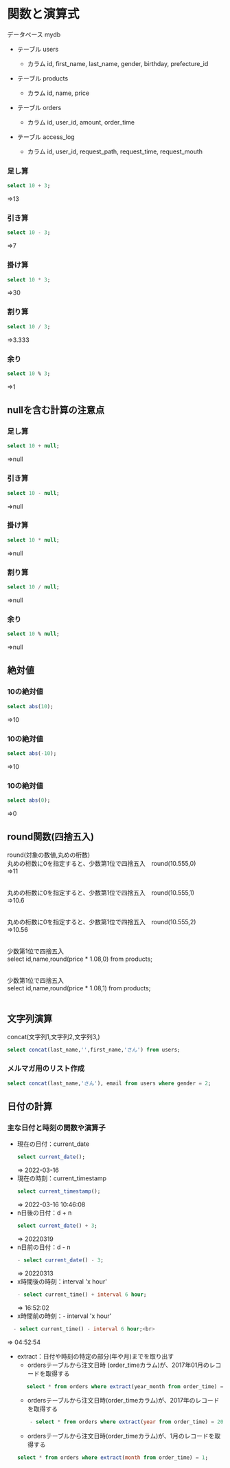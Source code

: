 # 関数と演算式
データベース mydb<br>
- テーブル users
  - カラム id, first_name, last_name, gender, birthday, prefecture_id

- テーブル products
  - カラム id, name, price

- テーブル orders
  - カラム id, user_id, amount, order_time

- テーブル access_log
  - カラム id, user_id, request_path, request_time, request_mouth
### 足し算
  ```SQL
  select 10 + 3;
  ```
=>13
### 引き算
  ```SQL
  select 10 - 3;
  ```
=>7
### 掛け算
  ```SQL
  select 10 * 3;
  ```
=>30
### 割り算
  ```SQL
  select 10 / 3;
  ```
=>3.333
### 余り
  ```SQL
  select 10 % 3;
  ```
=>1
## nullを含む計算の注意点

### 足し算
  ```SQL
  select 10 + null;
  ```
=>null
### 引き算
  ```SQL
  select 10 - null;
  ```
=>null
### 掛け算
  ```SQL
  select 10 * null;
  ```
=>null
### 割り算
  ```SQL
  select 10 / null;
  ```
=>null
### 余り
  ```SQL
  select 10 % null;
  ```
=>null

## 絶対値
### 10の絶対値
```SQL
select abs(10);
```
=>10
### 10の絶対値
```SQL
select abs(-10);
```
=>10
### 10の絶対値
```SQL
select abs(0);
```
=>0

## round関数(四捨五入)
round(対象の数値,丸めの桁数)<br>
丸めの桁数に0を指定すると、少数第1位で四捨五入　round(10.555,0)<br>
=>11<br><br>

丸めの桁数に0を指定すると、少数第1位で四捨五入　round(10.555,1)<br>
=>10.6<br><br>

丸めの桁数に0を指定すると、少数第1位で四捨五入　round(10.555,2)<br>
=>10.56<br><br>

少数第1位で四捨五入<br>
select id,name,round(price * 1.08,0) from products;<br><br>

少数第1位で四捨五入<br>
select id,name,round(price * 1.08,1) from products;<br><br>

## 文字列演算
concat(文字列1,文字列2,文字列3,)
```SQL
select concat(last_name,'',first_name,'さん') from users;
```
### メルマガ用のリスト作成
```SQL
select concat(last_name,'さん'), email from users where gender = 2;
```
## 日付の計算
### 主な日付と時刻の関数や演算子
- 現在の日付：current_date
  ```SQL
  select current_date();
  ```
  => 2022-03-16
- 現在の時刻：current_timestamp
  ```SQL
  select current_timestamp();
  ```
    => 2022-03-16 10:46:08
- n日後の日付：d + n
  ```SQL
  select current_date() + 3;
  ```
  => 20220319
- n日前の日付：d - n
  ```SQL
  - select current_date() - 3;
  ```
  => 20220313
- x時間後の時刻：interval 'x hour'
  ```SQL
  - select current_time() + interval 6 hour;
  ```
  => 16:52:02
- x時間前の時刻：- interval 'x hour'
```SQL
  - select current_time() - interval 6 hour;<br>
```
  => 04:52:54
- extract：日付や時刻の特定の部分(年や月)までを取り出す
  - ordersテーブルから注文日時
  (order_timeカラム)が、2017年01月のレコードを取得する
  ```SQL
     select * from orders where extract(year_month from order_time) = 201701;
  ```
  - ordersテーブルから注文日時(order_timeカラム)が、2017年のレコードを取得する
  ```SQL
      - select * from orders where extract(year from order_time) = 2017;
  ```
  - ordersテーブルから注文日時(order_timeカラム)が、1月のレコードを取得する
  ```SQL
  select * from orders where extract(month from order_time) = 1;
  ```
